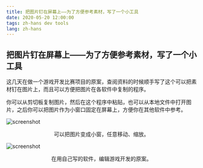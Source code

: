 ```yaml
---
title: 把图片钉在屏幕上——为了方便参考素材，写了一个小工具
date: 2020-05-20 12:00:00
tags: zh-hans dev tools
lang: zh-hans
---
```


## 把图片钉在屏幕上——为了方便参考素材，写了一个小工具

这几天在做一个游戏开发比赛项目的原案，查阅资料的时候顺手写了这个可以把素材钉在图片上，而且可以方便把图片在各软件中复制的程序。

你可以从剪切板复制图片，然后在这个程序中粘贴，也可以从本地文件中打开图片，之后你可以把图片作为小窗口固定在屏幕上，方便你在其他软件中参考。

![screenshot](https://cdn.brightgames.top/wp-content/uploads/2020/05/TIM%E6%88%AA%E5%9B%BE20200520204114.png)
<div style="text-align: center;">
可以把图片变成小窗，任意移动、缩放。
</div>

![screenshot](https://cdn.brightgames.top/wp-content/uploads/2020/05/TIM%E6%88%AA%E5%9B%BE20200520203731.png)
<div style="text-align: center;">
在用自己写的软件，编辑游戏开发的原案。
</div>
